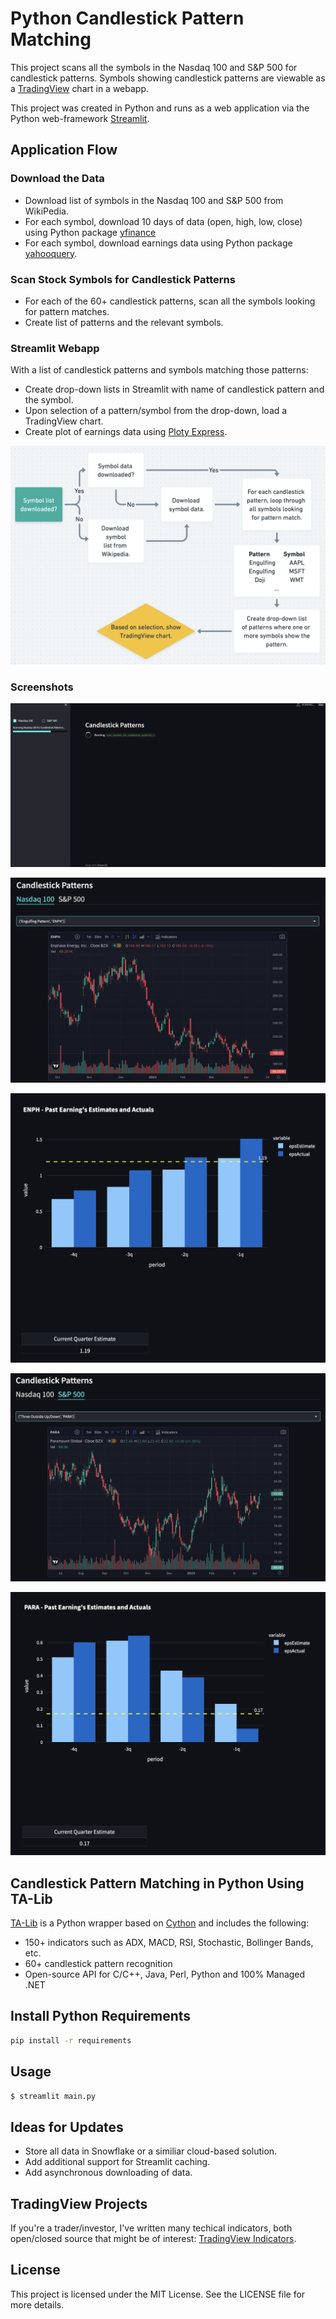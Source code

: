 # Python Candlestick Pattern Matching

This project scans all the symbols in the Nasdaq 100 and S&P 500 for candlestick patterns. Symbols showing candlestick patterns are viewable as a [TradingView](http://TradingView.com) chart in a webapp.

This project was created in Python and runs as a web application via the Python web-framework [Streamlit](https://Streamlit.io).


## Application Flow

### Download the Data

* Download list of symbols in the Nasdaq 100 and S&P 500 from WikiPedia.
* For each symbol, download 10 days of data (open, high, low, close) using Python package [yfinance](https://pypi.org/project/yfinance/)
* For each symbol, download earnings data using Python package [yahooquery](https://yahooquery.dpguthrie.com).

### Scan Stock Symbols for Candlestick Patterns

* For each of the 60+ candlestick patterns, scan all the symbols looking for pattern matches.
* Create list of patterns and the relevant symbols.

### Streamlit Webapp

With a list of candlestick patterns and symbols matching those patterns:

* Create drop-down lists in Streamlit with name of candlestick pattern and the symbol.
* Upon selection of a pattern/symbol from the drop-down, load a TradingView chart.
* Create plot of earnings data using [Ploty Express](https://plotly.com/python/plotly-express/).

![Application flow](docs/images/app_flow.png)

### Screenshots

![Nasdaq 100 scan](docs/images/ndx_scan.png)  

![Nasdaq 100 chart](docs/images/ndx_chart.png)  

![Symbol earnings](docs/images/ndx_earnings.png)  

![S&P 500 chart](docs/images/sp500_chart.png)  

![Symbol earnings](docs/images/sp500_earnings.png)


## Candlestick Pattern Matching in Python Using TA-Lib

[TA-Lib](https://ta-lib.org) is a Python wrapper based on [Cython](https://cython.org/) and includes the following:

* 150+ indicators such as ADX, MACD, RSI, Stochastic, Bollinger Bands, etc. 
* 60+ candlestick pattern recognition
* Open-source API for C/C++, Java, Perl, Python and 100% Managed .NET


## Install Python Requirements

```bash
pip install -r requirements
```

## Usage

```bash
$ streamlit main.py
```

## Ideas for Updates

* Store all data in Snowflake or a similiar cloud-based solution.
* Add additional support for Streamlit caching.
* Add asynchronous downloading of data.

## TradingView Projects

If you're a trader/investor, I've written many techical indicators, both open/closed source that might be of interest:
[TradingView Indicators](https://www.tradingview.com/u/JohnMuchow/#published-scripts).

## License

This project is licensed under the MIT License. See the LICENSE file for more details.





